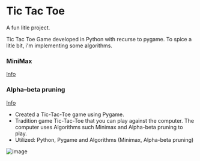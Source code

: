 # Tic Tac Toe
A fun litle project.

Tic Tac Toe Game developed in Python with recurse to pygame. 
To spice a litle bit, i'm implementing some algorithms.

### MiniMax
[Info](https://en.wikipedia.org/wiki/Minimax "Minimax")

 ### Alpha–beta pruning
 [Info](https://en.wikipedia.org/wiki/Alpha%E2%80%93beta_pruning "Alpha-beta pruning")
 

 - Created a Tic-Tac-Toe game using Pygame.
- Tradition game Tic-Tac-Toe that you can play against the computer. The computer uses Algorithms 
such Minimax and Alpha-beta pruning to play.
- Utilized: Python, Pygame and Algorithms (Minimax, Alpha-beta pruning)

![image](https://user-images.githubusercontent.com/24280639/119857502-87dec080-bf0b-11eb-866b-abfebb8a5773.png)

